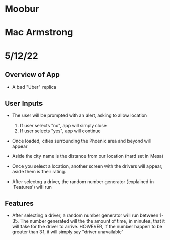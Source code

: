 # Moobur
# Mac Armstrong
# 5/12/22


## Overview of App

- A bad "Uber" replica

## User Inputs

- The user will be prompted with an alert, asking to allow location
  1. If user selects "no", app will simply close
  2. If user selects "yes", app will continue 

- Once loaded, cities surrounding the Phoenix area and beyond will appear 
- Aside the city name is the distance from our location (hard set in Mesa)
- Once you select a location, another screen with the drivers will appear, aside them is their rating. 
- After selectng a driver, the random number generator (explained in 'Features') will run

## Features

- After selecting a driver, a random number generator will run between 1-35. 
The number generated will the the amount of time, in minutes, that it will take for the driver to arrive.
HOWEVER, if the number happen to be greater than 31, it will simply say "driver unavailable" 

